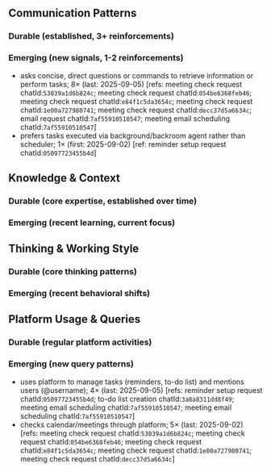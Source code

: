 ## Communication Patterns
### Durable (established, 3+ reinforcements)

### Emerging (new signals, 1-2 reinforcements)
- asks concise, direct questions or commands to retrieve information or perform tasks; 8× (last: 2025-09-05) [refs: meeting check request chatId:`53039a1d6b824c`; meeting check request chatId:`054be6368feb46`; meeting check request chatId:`e84f1c5da3654c`; meeting check request chatId:`1e00a727980741`; meeting check request chatId:`decc37d5a6634c`; email request chatId:`7af55910510547`; meeting email scheduling chatId:`7af55910510547`]
- prefers tasks executed via background/backroom agent rather than scheduler; 1× (first: 2025-09-02) [ref: reminder setup request chatId:`05097723455b4d`]

## Knowledge & Context
### Durable (core expertise, established over time)

### Emerging (recent learning, current focus)

## Thinking & Working Style
### Durable (core thinking patterns)

### Emerging (recent behavioral shifts)

## Platform Usage & Queries
### Durable (regular platform activities)

### Emerging (new query patterns)
- uses platform to manage tasks (reminders, to-do list) and mentions users (@username); 4× (last: 2025-09-05) [refs: reminder setup request chatId:`05097723455b4d`; to-do list creation chatId:`3a8a8311dd8f49`; meeting email scheduling chatId:`7af55910510547`; meeting email scheduling chatId:`7af55910510547`]
- checks calendar/meetings through platform; 5× (last: 2025-09-02) [refs: meeting check request chatId:`53039a1d6b824c`; meeting check request chatId:`054be6368feb46`; meeting check request chatId:`e84f1c5da3654c`; meeting check request chatId:`1e00a727980741`; meeting check request chatId:`decc37d5a6634c`]